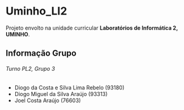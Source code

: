 # Uminho_LI2
Projeto envolto na unidade curricular **Laboratórios de Informática 2, UMINHO**.

## Informação Grupo
###### Turno PL2, Grupo 3
- Diogo da Costa e Silva Lima Rebelo (93180)
- Diogo Miguel da Silva Araújo (93313)
- Joel Costa Araújo (76603)
